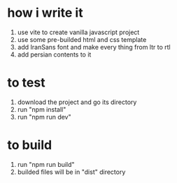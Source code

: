 # how i write it

1. use vite to create vanilla javascript project
2. use some pre-builded html and css template
3. add IranSans font and make every thing from ltr to rtl
4. add persian contents to it

# to test

1. download the project and go its directory
2. run "npm install"
3. run "npm run dev"

# to build

1. run "npm run build"
2. builded files will be in "dist" directory
